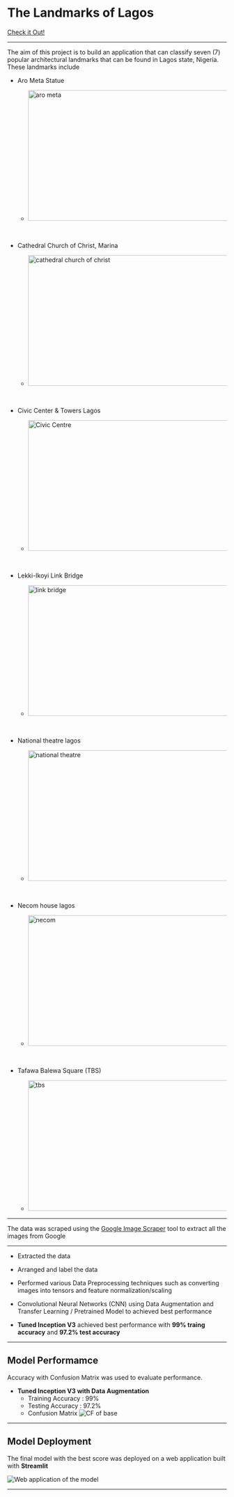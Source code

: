 # The Landmarks of Lagos

[Check it Out!](https://landmarks-of-lagos.streamlit.app/)
___
The aim of this project is to build an application that can classify seven (7) popular architectural landmarks that can be found in Lagos state, Nigeria. These landmarks include

* Aro Meta Statue

    *   <img src="data/aro meta statue/lagosthreewisemenstatue0.jpeg" alt="aro meta" style="height: 300px; width:500px;"/> 

<br />

* Cathedral Church of Christ, Marina

    *   <img src="data/cathedral church marina/cathedralchurchmarina56.jpeg" alt="cathedral church of christ" style="height: 300px; width:500px;"/> 

<br />

* Civic Center & Towers Lagos

    *   <img src="data/civic center lagos/civiccenterlagos13.jpeg" alt="Civic Centre" style="height: 300px; width:500px;"/> 


<br />

* Lekki-Ikoyi Link Bridge

    *   <img src="data/lekki ikoyi bridge/lekkiikoyibridge0.png" alt="link bridge" style="height: 300px; width:500px;"/> 

<br />

* National theatre lagos

    *   <img src="data/national theatre lagos/nationaltheatrelagos1.jpeg" alt="national theatre" style="height: 300px; width:500px;"/> 

<br />

* Necom house lagos

    *   <img src="data/necom house lagos/necomhouselagos6.jpeg" alt="necom" style="height: 300px; width:500px;"/> 

<br />

* Tafawa Balewa Square (TBS)

    *   <img src="data/tafawa balewa square/necombuildinglagos75.jpeg" alt="tbs" style="height: 300px; width:500px;"/> 

___
The data was scraped using the [Google Image Scraper](https://github.com/ohyicong/Google-Image-Scraper) tool to extract all the images from Google

___

* Extracted the data 

* Arranged and label the data

* Performed various Data Preprocessing techniques such as converting images into tensors and feature normalization/scaling

* Convolutional Neural Networks (CNN) using Data Augmentation and Transfer Learning / Pretrained Model to achieved best performance

* **Tuned Inception V3** achieved best performance with **99% traing accuracy** and **97.2% test accuracy**

<!-- * Model was deployed on a web application built using **Django** available at [Dementia Predictor](https://dementia-predictor.herokuapp.com/) -->
___
## Model Performamce
Accuracy with Confusion Matrix was used to evaluate performance. 

* **Tuned Inception V3 with Data Augmentation**
    * Training Accuracy : 99%
    * Testing Accuracy : 97.2%
    * Confusion Matrix
    ![CF of base](plots/cf.png)
___
## Model Deployment
The final model with the best score was deployed on a web application built with **Streamlit**

![Web application of the model](plots/app.png)
___ 
